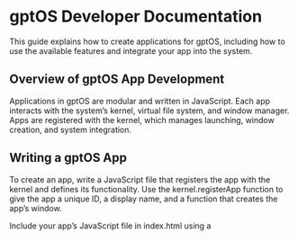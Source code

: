 # gptOS Developer Documentation

This guide explains how to create applications for gptOS, including how to use the available features and integrate your app into the system.

## Overview of gptOS App Development

Applications in gptOS are modular and written in JavaScript. Each app interacts with the system’s kernel, virtual file system, and window manager. Apps are registered with the kernel, which manages launching, window creation, and system integration.

## Writing a gptOS App

To create an app, write a JavaScript file that registers the app with the kernel and defines its functionality. Use the kernel.registerApp function to give the app a unique ID, a display name, and a function that creates the app’s window.

Include your app’s JavaScript file in index.html using a <script> tag. The script should be added after the kernel script to ensure proper loading.

## Window Management

The createWindow function generates a new application window with a title bar, close button, and resizable functionality. The function returns an object containing the window element and a content container where you can add elements.

#  Kernel Commands

The kernel provides several built-in commands for managing files, directories, and processes:
	•	mkdir creates a new directory.
	•	rmdir removes an empty directory.
	•	touch creates an empty file.
	•	rm deletes a file.
	•	mv moves a file or directory.
	•	cp copies a file or directory.
	•	exit closes the terminal window.
	•	kill terminates a process by its ID.

## File System Utilities

gptOS provides utilities for file operations. Use fsListDir to list the contents of a directory, fsReadFile to read file contents, and fsWriteFile to write or create files. Use fsDeleteFile to delete a file and fsGetNode to retrieve a directory or file node.

## Inter-App Communication

Applications can interact with others by fetching their references from the kernel and invoking their functions. This allows for app integration and enhanced functionality.

## Example Workflow

Write your app in a JavaScript file and register it with the kernel. Use createWindow to set up the app’s interface. Include the script in index.html and test the app by launching it in gptOS.

This documentation explains the key aspects of gptOS app development, enabling you to create functional and integrated applications.

Credits for ChatGPT for documentation.

